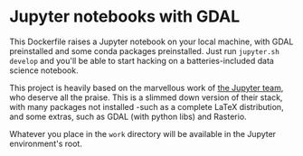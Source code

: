# Jupyter notebooks with GDAL

This Dockerfile raises a Jupyter notebook on your local machine, with
GDAL preinstalled and some conda packages preinstalled. Just run
`jupyter.sh develop` and you'll be able to start hacking on a
batteries-included data science notebook.

This project is heavily based on the marvellous work
of [the Jupyter team](https://github.com/jupyter/docker-stacks), who
deserve all the praise. This is a slimmed down version of their stack,
with many packages not installed -such as a complete LaTeX
distribution, and some extras, such as GDAL (with python libs) and
Rasterio.

Whatever you place in the `work` directory will be available in the
Jupyter environment's root.
